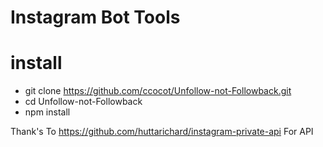 # Instagram Bot Tools

# install

* git clone https://github.com/ccocot/Unfollow-not-Followback.git
* cd Unfollow-not-Followback
* npm install

Thank's To https://github.com/huttarichard/instagram-private-api For API
